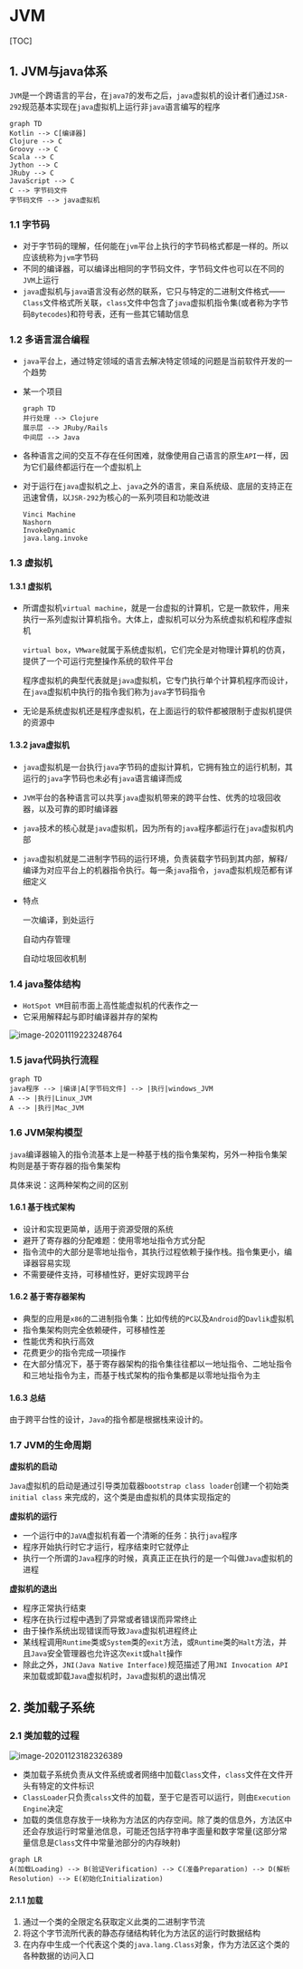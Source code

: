 # JVM

[TOC]

## 1. JVM与java体系

`JVM`是一个跨语言的平台，在`java7`的发布之后，`java`虚拟机的设计者们通过`JSR-292`规范基本实现在`java`虚拟机上运行非`java`语言编写的程序

```mermaid
graph TD
Kotlin --> C[编译器]
Clojure --> C
Groovy --> C
Scala --> C
Jython --> C
JRuby --> C
JavaScript --> C
C --> 字节码文件
字节码文件 --> java虚拟机
```

### 1.1 字节码

- 对于字节码的理解，任何能在`jvm`平台上执行的字节码格式都是一样的。所以应该统称为`jvm`字节码
- 不同的编译器，可以编译出相同的字节码文件，字节码文件也可以在不同的`JVM`上运行
- `java`虚拟机与`java`语言没有必然的联系，它只与特定的二进制文件格式——`Class`文件格式所关联，`class`文件中包含了`java`虚拟机指令集(或者称为字节码`Bytecodes`)和符号表，还有一些其它辅助信息

### 1.2 多语言混合编程

- `java`平台上，通过特定领域的语言去解决特定领域的问题是当前软件开发的一个趋势

- 某一个项目

  ```mermaid
  graph TD
  并行处理 --> Clojure
  展示层 --> JRuby/Rails
  中间层 --> Java
  ```

- 各种语言之间的交互不存在任何困难，就像使用自己语言的原生`API`一样，因为它们最终都运行在一个虚拟机上

- 对于运行在`java`虚拟机之上、`java`之外的语言，来自系统级、底层的支持正在迅速曾倩，以`JSR-292`为核心的一系列项目和功能改进

  ```
  Vinci Machine
  Nashorn
  InvokeDynamic
  java.lang.invoke
  ```


### 1.3 虚拟机

#### 1.3.1 虚拟机

- 所谓虚拟机`virtual machine`，就是一台虚拟的计算机，它是一款软件，用来执行一系列虚拟计算机指令。大体上，虚拟机可以分为系统虚拟机和程序虚拟机

  `virtual box`，`VMware`就属于系统虚拟机，它们完全是对物理计算机的仿真，提供了一个可运行完整操作系统的软件平台

  程序虚拟机的典型代表就是`java`虚拟机，它专门执行单个计算机程序而设计，在`java`虚拟机中执行的指令我们称为`java`字节码指令

- 无论是系统虚拟机还是程序虚拟机，在上面运行的软件都被限制于虚拟机提供的资源中

#### 1.3.2 java虚拟机

- `java`虚拟机是一台执行`java`字节码的虚拟计算机，它拥有独立的运行机制，其运行的`java`字节码也未必有`java`语言编译而成

- `JVM`平台的各种语言可以共享`java`虚拟机带来的跨平台性、优秀的垃圾回收器，以及可靠的即时编译器

- `java`技术的核心就是`java`虚拟机，因为所有的`java`程序都运行在`java`虚拟机内部

- `java`虚拟机就是二进制字节码的运行环境，负责装载字节码到其内部，解释/编译为对应平台上的机器指令执行。每一条`java`指令，`java`虚拟机规范都有详细定义

- 特点

  一次编译，到处运行

  自动内存管理

  自动垃圾回收机制

### 1.4 java整体结构

- `HotSpot VM`目前市面上高性能虚拟机的代表作之一
- 它采用解释起与即时编译器并存的架构

![image-20201119223248764](JVM.assets/image-20201119223248764.png)

### 1.5 java代码执行流程

```mermaid
graph TD
java程序 --> |编译|A[字节码文件] --> |执行|windows_JVM
A --> |执行|Linux_JVM
A --> |执行|Mac_JVM
```

### 1.6 JVM架构模型

`java`编译器输入的指令流基本上是一种基于栈的指令集架构，另外一种指令集架构则是基于寄存器的指令集架构

具体来说：这两种架构之间的区别

#### 1.6.1 基于栈式架构

- 设计和实现更简单，适用于资源受限的系统
- 避开了寄存器的分配难题：使用零地址指令方式分配
- 指令流中的大部分是零地址指令，其执行过程依赖于操作栈。指令集更小，编译器容易实现
- 不需要硬件支持，可移植性好，更好实现跨平台

#### 1.6.2 基于寄存器架构

- 典型的应用是`x86`的二进制指令集：比如传统的`PC`以及`Android`的`Davlik`虚拟机
- 指令集架构则完全依赖硬件，可移植性差
- 性能优秀和执行高效
- 花费更少的指令完成一项操作
- 在大部分情况下，基于寄存器架构的指令集往往都以一地址指令、二地址指令和三地址指令为主，而基于栈式架构的指令集都是以零地址指令为主

#### 1.6.3 总结

由于跨平台性的设计，`Java`的指令都是根据栈来设计的。

### 1.7 JVM的生命周期

**虚拟机的启动**

`Java`虚拟机的启动是通过引导类加载器`bootstrap class loader`创建一个初始类`initial class` 来完成的，这个类是由虚拟机的具体实现指定的

**虚拟机的运行**

- 一个运行中的`JaVA`虚拟机有着一个清晰的任务：执行`java`程序
- 程序开始执行时它才运行，程序结束时它就停止
- 执行一个所谓的`Java`程序的时候，真真正正在执行的是一个叫做`Java`虚拟机的进程

**虚拟机的退出**

- 程序正常执行结束
- 程序在执行过程中遇到了异常或者错误而异常终止
- 由于操作系统出现错误而导致`Java`虚拟机进程终止
- 某线程调用`Runtime`类或`System`类的`exit`方法，或`Runtime`类的`Halt`方法，并且`Java`安全管理器也允许这次`exit`或`halt`操作
- 除此之外，`JNI(Java Native Interface)`规范描述了用`JNI Invocation API`来加载或卸载`Java`虚拟机时，`Java`虚拟机的退出情况

## 2. 类加载子系统

### 2.1 类加载的过程

![image-20201123182326389](JVM.assets/image-20201123182326389.png)

- 类加载子系统负责从文件系统或者网络中加载`Class`文件，`class`文件在文件开头有特定的文件标识
- `ClassLoader`只负责`calss`文件的加载，至于它是否可以运行，则由`Execution Engine`决定
- 加载的类信息存放于一块称为方法区的内存空间。除了类的信息外，方法区中还会存放运行时常量池信息，可能还包括字符串字面量和数字常量(这部分常量信息是`Class`文件中常量池部分的内存映射)

```mermaid
graph LR
A(加载Loading) --> B(验证Verification) --> C(准备Preparation) --> D(解析Resolution) --> E(初始化Initialization)
```

#### 2.1.1 加载

1. 通过一个类的全限定名获取定义此类的二进制字节流
2. 将这个字节流所代表的静态存储结构转化为方法区的运行时数据结构
3. 在内存中生成一个代表这个类的`java.lang.Class`对象，作为方法区这个类的各种数据的访问入口

